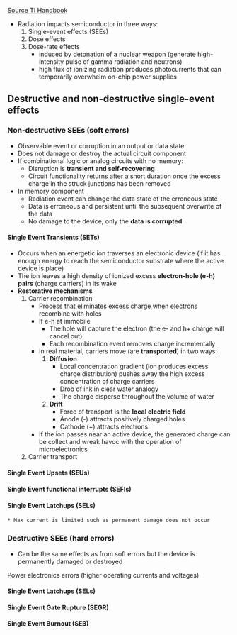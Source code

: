 [Source TI Handbook](https://www.ti.com/seclit/eb/sgzy002a/sgzy002a.pdf)

* Radiation impacts semiconductor in three ways:
	1) Single-event effects (SEEs)
	2) Dose effects
	3) Dose-rate effects
		* induced by detonation of a nuclear weapon (generate high-intensity pulse of gamma radiation and neutrons)
		* high flux of ionizing radiation produces photocurrents that can temporarily overwhelm on-chip power supplies

## Destructive and non-destructive single-event effects

### Non-destructive SEEs (soft errors)
* Observable event or corruption in an output or data state
* Does not damage or destroy the actual circuit component
* If combinational logic or analog circuits with no memory:
	* Disruption is **transient and self-recovering**
	* Circuit functionality returns after a short duration once the excess charge in the struck junctions has been removed
* In memory component
	* Radiation event can change the data state of the erroneous state
	* Data is erroneous and persistent until the subsequent overwrite of the data
	* No damage to the device, only the **data is corrupted**

#### Single Event Transients (SETs)
* Occurs when an energetic ion traverses an electronic device (if it has enough energy to reach the semiconductor substrate where the active device is place)
* The ion leaves a high density of ionized excess **electron-hole (e-h) pairs** (charge carriers) in its wake
* **Restorative mechanisms**
	1) Carrier recombination
		* Process that eliminates excess charge when electrons recombine with holes
		* If e-h at immobile
			* The hole will capture the electron (the e- and h+ charge will cancel out)
			* Each recombination event removes charge incrementally
		* In real material, carriers move (are **transported**) in two ways:
			1) **Diffusion**
				* Local concentration gradient (ion produces excess charge distribution) pushes away the high excess concentration of charge carriers
				* Drop of ink in clear water analogy
				* The charge disperse throughout the volume of water
			2) **Drift**
				* Force of transport is the **local electric field**
				* Anode (-) attracts positively charged holes
				* Cathode (+) attracts electrons
		* If the ion passes near an active device, the generated charge can be collect and wreak havoc with the operation of microelectronics
	2) Carrier transport
#### Single Event Upsets (SEUs)
#### Single Event functional interrupts (SEFIs)
#### Single Event Latchups (SELs)
	* Max current is limited such as permanent damage does not occur

### Destructive SEEs (hard errors)

* Can be the same effects as from soft errors but the device is permanently damaged or destroyed

Power electronics errors (higher operating currents and voltages)
#### Single Event Latchups (SELs)
#### Single Event Gate Rupture (SEGR)
#### Single Event Burnout (SEB)
